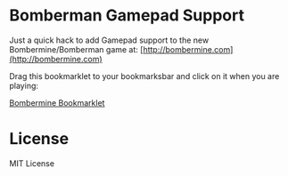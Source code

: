 # Bomberman Gamepad Support

Just a quick hack to add Gamepad support to the new Bombermine/Bomberman game at: [http://bombermine.com](http://bombermine.com)

Drag this bookmarklet to your bookmarksbar and click on it when you are playing:

[Bombermine Bookmarklet](javascript%3A%28function%28%29%7Bvar%20s%3Ddocument.createElement%28%27script%27%29%3Bs.src%3D%27https%3A//raw.github.com/jcla1/bombermine_gamepad/master/gamepad.min.js%27%3Bdocument.body.appendChild%28s%29%3B%7D%29%28%29)

# License

MIT License
